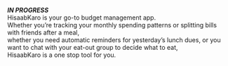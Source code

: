 ___________IN PROGRESS___________<br>
HisaabKaro is your go-to budget management app.<br>
Whether you’re tracking your monthly spending patterns or splitting bills with friends after a meal,<br>
whether you need automatic reminders for yesterday’s lunch dues, or you want to chat with your eat-out group to decide what to eat,<br>
HisaabKaro is a one stop tool for you.<br>